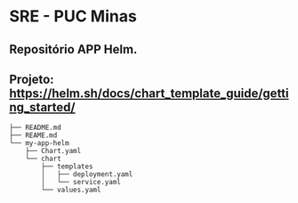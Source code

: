 # SRE - PUC Minas
## Repositório APP Helm.
## Projeto: https://helm.sh/docs/chart_template_guide/getting_started/

```shell
├── README.md
├── REAME.md
└── my-app-helm
    ├── Chart.yaml
    └── chart
        ├── templates
        │   ├── deployment.yaml
        │   └── service.yaml
        └── values.yaml
```
